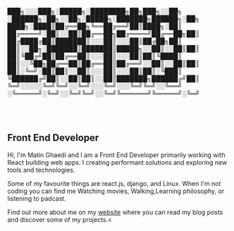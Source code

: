 <span>
███╗░░░███╗░█████╗░████████╗██╗███╗░░██╗  ░██████╗░██╗░░██╗░█████╗░███████╗██████╗░██╗
████╗░████║██╔══██╗╚══██╔══╝██║████╗░██║  ██╔════╝░██║░░██║██╔══██╗██╔════╝██╔══██╗██║
██╔████╔██║███████║░░░██║░░░██║██╔██╗██║  ██║░░██╗░███████║███████║█████╗░░██║░░██║██║
██║╚██╔╝██║██╔══██║░░░██║░░░██║██║╚████║  ██║░░╚██╗██╔══██║██╔══██║██╔══╝░░██║░░██║██║
██║░╚═╝░██║██║░░██║░░░██║░░░██║██║░╚███║  ╚██████╔╝██║░░██║██║░░██║███████╗██████╔╝██║
╚═╝░░░░░╚═╝╚═╝░░╚═╝░░░╚═╝░░░╚═╝╚═╝░░╚══╝  ░╚═════╝░╚═╝░░╚═╝╚═╝░░╚═╝╚══════╝╚═════╝░╚═╝</span>
<br/><br/><br/><br/>
<h2>Front End Developer</h2>

<p>Hi, I'm Matin Ghaedi and I am a Front End Developer primarily working with React building web apps. 
I creating performant solutions and exploring new tools and technologies.</P>
<p>Some of my favourite things are react.js, django, and Linux. 
When I'm not coding you can find me Watching movies, Walking,Learning philosophy, or listening to padcast.</p>
<p>Find out more about me on my <a href="https://matinghaedi.ir/">website</a> where you can read my blog posts and discover some of my projects.<
